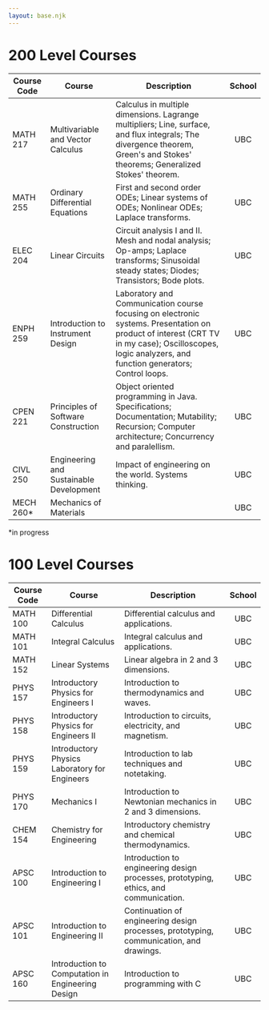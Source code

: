 ```yaml
---
layout: base.njk
---
```


# 200 Level Courses

| Course Code | Course                                  | Description                                                                                                                                                                                          | School |
|-------------|-----------------------------------------|------------------------------------------------------------------------------------------------------------------------------------------------------------------------------------------------------|:------:|
| MATH 217    | Multivariable and Vector Calculus       | Calculus in multiple dimensions. Lagrange multipliers; Line, surface, and flux integrals; The divergence theorem, Green's and Stokes' theorems; Generalized Stokes' theorem.                         |  UBC   |
| MATH 255    | Ordinary Differential Equations         | First and second order ODEs; Linear systems of ODEs; Nonlinear ODEs; Laplace transforms.                                                                                                             |  UBC   |
| ELEC 204    | Linear Circuits                         | Circuit analysis I and II. Mesh and nodal analysis; Op-amps; Laplace transforms; Sinusoidal steady states; Diodes; Transistors; Bode plots.                                                          |  UBC   |
| ENPH 259    | Introduction to Instrument Design       | Laboratory and Communication course focusing on electronic systems. Presentation on product of interest (CRT TV in my case); Oscilloscopes, logic analyzers, and function generators; Control loops. |  UBC   |
| CPEN 221    | Principles of Software Construction     | Object oriented programming in Java. Specifications; Documentation; Mutability; Recursion; Computer architecture; Concurrency and paralellism.                                                       |  UBC   |
| CIVL 250    | Engineering and Sustainable Development | Impact of engineering on the world. Systems thinking.                                                                                                                                                |  UBC   |
| MECH 260*   | Mechanics of Materials                  |                                                                                                                                                                                                      |  UBC   |

*in progress

# 100 Level Courses

| Course Code | Course                                            | Description                                                                             | School |
|-------------|---------------------------------------------------|-----------------------------------------------------------------------------------------|:------:| 
| MATH 100    | Differential Calculus                             | Differential calculus and applications.                                                 |  UBC   |
| MATH 101    | Integral Calculus                                 | Integral calculus and applications.                                                     |  UBC   |
| MATH 152    | Linear Systems                                    | Linear algebra in 2 and 3 dimensions.                                                   |  UBC   |
| PHYS 157    | Introductory Physics for Engineers I              | Introduction to thermodynamics and waves.                                               |  UBC   |
| PHYS 158    | Introductory Physics for Engineers II             | Introduction to circuits, electricity, and magnetism.                                   |  UBC   |
| PHYS 159    | Introductory Physics Laboratory for Engineers     | Introduction to lab techniques and notetaking.                                          |  UBC   |
| PHYS 170    | Mechanics I                                       | Introduction to Newtonian mechanics in 2 and 3 dimensions.                              |  UBC   |
| CHEM 154    | Chemistry for Engineering                         | Introductory chemistry and chemical thermodynamics.                                     |  UBC   |
| APSC 100    | Introduction to Engineering I                     | Introduction to engineering design processes, prototyping, ethics, and communication.   |  UBC   |
| APSC 101    | Introduction to Engineering II                    | Continuation of engineering design processes, prototyping, communication, and drawings. |  UBC   |
| APSC 160    | Introduction to Computation in Engineering Design | Introduction to programming with C                                                      |  UBC   |
